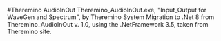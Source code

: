 #Theremino AudioInOut
Theremino_AudioInOut.exe, "Input_Output for WaveGen and Spectrum", by Theremino System
Migration to .Net 8 from Theremino_AudioInOut v. 1.0, using the .NetFramework 3.5, taken from Theremino site.